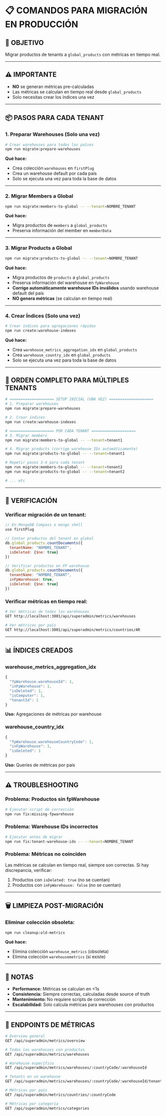 # 📋 COMANDOS PARA MIGRACIÓN EN PRODUCCIÓN

## 🎯 OBJETIVO

Migrar productos de tenants a `global_products` con métricas en tiempo real.

---

## ⚠️ IMPORTANTE

- **NO** se generan métricas pre-calculadas
- Las métricas se calculan en tiempo real desde `global_products`
- Solo necesitas crear los índices una vez

---

## 📦 PASOS PARA CADA TENANT

### **1. Preparar Warehouses (Solo una vez)**

```bash
# Crear warehouses para todos los países
npm run migrate:prepare-warehouses
```

**Qué hace:**

- Crea colección `warehouses` en `firstPlug`
- Crea un warehouse default por cada país
- Solo se ejecuta una vez para toda la base de datos

---

### **2. Migrar Members a Global**

```bash
npm run migrate:members-to-global -- --tenant=NOMBRE_TENANT
```

**Qué hace:**

- Migra productos de `members` a `global_products`
- Preserva información del member en `memberData`

---

### **3. Migrar Products a Global**

```bash
npm run migrate:products-to-global -- --tenant=NOMBRE_TENANT
```

**Qué hace:**

- Migra productos de `products` a `global_products`
- Preserva información del warehouse en `fpWarehouse`
- **Corrige automáticamente warehouse IDs inválidos** usando warehouse default del país
- **NO genera métricas** (se calculan en tiempo real)

---

### **4. Crear Índices (Solo una vez)**

```bash
# Crear índices para agregaciones rápidas
npm run create:warehouse-indexes
```

**Qué hace:**

- Crea `warehouse_metrics_aggregation_idx` en `global_products`
- Crea `warehouse_country_idx` en `global_products`
- Solo se ejecuta una vez para toda la base de datos

---

## 🔄 ORDEN COMPLETO PARA MÚLTIPLES TENANTS

```bash
# ==================== SETUP INICIAL (UNA VEZ) ====================
# 1. Preparar warehouses
npm run migrate:prepare-warehouses

# 2. Crear índices
npm run create:warehouse-indexes

# ==================== POR CADA TENANT ====================
# 3. Migrar members
npm run migrate:members-to-global -- --tenant=tenant1

# 4. Migrar products (corrige warehouse IDs automáticamente)
npm run migrate:products-to-global -- --tenant=tenant1

# Repetir pasos 3-4 para cada tenant
npm run migrate:members-to-global -- --tenant=tenant2
npm run migrate:products-to-global -- --tenant=tenant2

# ... etc
```

---

## 🧪 VERIFICACIÓN

### **Verificar migración de un tenant:**

```javascript
// En MongoDB Compass o mongo shell
use firstPlug

// Contar productos del tenant en global
db.global_products.countDocuments({
  tenantName: "NOMBRE_TENANT",
  isDeleted: {$ne: true}
})

// Verificar productos en FP warehouse
db.global_products.countDocuments({
  tenantName: "NOMBRE_TENANT",
  inFpWarehouse: true,
  isDeleted: {$ne: true}
})
```

### **Verificar métricas en tiempo real:**

```bash
# Ver métricas de todos los warehouses
GET http://localhost:3001/api/superadmin/metrics/warehouses

# Ver métricas por país
GET http://localhost:3001/api/superadmin/metrics/countries/AR
```

---

## 📊 ÍNDICES CREADOS

### **warehouse_metrics_aggregation_idx**

```javascript
{
  "fpWarehouse.warehouseId": 1,
  "inFpWarehouse": 1,
  "isDeleted": 1,
  "isComputer": 1,
  "tenantId": 1
}
```

**Uso:** Agregaciones de métricas por warehouse

### **warehouse_country_idx**

```javascript
{
  "fpWarehouse.warehouseCountryCode": 1,
  "inFpWarehouse": 1,
  "isDeleted": 1
}
```

**Uso:** Queries de métricas por país

---

## ⚠️ TROUBLESHOOTING

### **Problema: Productos sin fpWarehouse**

```bash
# Ejecutar script de corrección
npm run fix:missing-fpwarehouse
```

### **Problema: Warehouse IDs incorrectos**

```bash
# Ejecutar antes de migrar
npm run fix:tenant-warehouse-ids -- --tenant=NOMBRE_TENANT
```

### **Problema: Métricas no coinciden**

Las métricas se calculan en tiempo real, siempre son correctas.
Si hay discrepancia, verificar:

1. Productos con `isDeleted: true` (no se cuentan)
2. Productos con `inFpWarehouse: false` (no se cuentan)

---

## 🗑️ LIMPIEZA POST-MIGRACIÓN

### **Eliminar colección obsoleta:**

```bash
npm run cleanup:old-metrics
```

**Qué hace:**

- Elimina colección `warehouse_metrics` (obsoleta)
- Elimina colección `warehousemetrics` (si existe)

---

## 📝 NOTAS

- **Performance:** Métricas se calculan en <1s
- **Consistencia:** Siempre correctas, calculadas desde source of truth
- **Mantenimiento:** No requiere scripts de corrección
- **Escalabilidad:** Solo calcula métricas para warehouses con productos

---

## 🔗 ENDPOINTS DE MÉTRICAS

```bash
# Overview general
GET /api/superadmin/metrics/overview

# Todos los warehouses con productos
GET /api/superadmin/metrics/warehouses

# Warehouse específico
GET /api/superadmin/metrics/warehouses/:countryCode/:warehouseId

# Tenants en un warehouse
GET /api/superadmin/metrics/warehouses/:countryCode/:warehouseId/tenants

# Métricas por país
GET /api/superadmin/metrics/countries/:countryCode

# Métricas por categoría
GET /api/superadmin/metrics/categories
```
